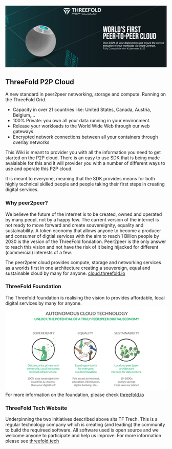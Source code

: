 <!-- 
-->

![ThreeFold Cloud Image](img/intro.png)



## ThreeFold P2P Cloud
A new standard in peer2peer networking, storage and compute.
Running on the ThreeFold Grid.

* Capacity in over 21 countries like: United States, Canada, Austria, Belgium,...
* 100% Private: you own all your data running in your environment. 
* Release your workloads to the World Wide Web through our web gateways
* Encrypted network connections between all your containers through overlay networks 

This Wiki is meant to provider you with all the information you need to get started on the P2P cloud.  There is an easy to use SDK that is being made avaialable for this and it will provider you with a number of different ways to use and operate this P2P cloud.

It is meant to everyone, meaning that the SDK provides means for both highly technical skilled people and people taking their first steps in creating digital services.

### Why peer2peer? 
We believe the future of the internet is to be created, owned and operated by many peopl, not by a happy few.  The current version of the internet is not ready to move forward and create souvereignity, equality and sustainability.  A token economy that allows anyone to become a producer and consumer of digtial services with the aim to reach 1 Billion people by 2030 is the vesion of the ThreeFold fondation. Peer2peer is the only answer to reach this vision and not have the risk of it being hijacked for different (commercial) interests of a few.

The peer2peer cloud provides compute, storage and networking services as a worlds first in one architecture creating a souvereign, equal and sustainable cloud by many for anyone. [cloud.threefold.io](https://cloud.threefold.io)

### ThreeFold Foundation
<!-- insertb general objectives for the TF Network (Grid, Token and 3bot) -->
The Threefold foundation is realising the vision to provides affordable, local digital services by many for anyone. 
![](img/ses.png)
For more information on the foundation, please check [threefold.io](https://threefold.io)

### ThreeFold Tech Website
Underpinning the two initiatives described above sits TF Trech.  This is a regular technology company which is creating (and leading) the community to  build the requireed software.  All software used is open source and we welcome anyone to participate and help us improve.  For more information please see [threefold.tech](https://threefold.tech)
<!-- 
TODO #5 Check graphics(s) for updated version.
-->

